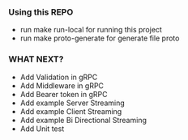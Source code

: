 ### Using this REPO

- run make run-local for running this project
- run make proto-generate for generate file proto

### WHAT NEXT?

- Add Validation in gRPC
- Add Middleware in gRPC
- Add Bearer token in gRPC
- Add example Server Streaming
- Add example Client Streaming
- Add example Bi Directional Streaming
- Add Unit test